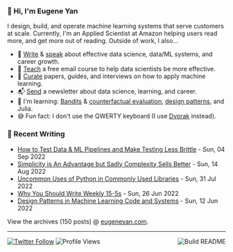 ### 👋 Hi, I'm Eugene Yan

I design, build, and operate machine learning systems that serve customers at scale. Currently, I'm an Applied Scientist at Amazon helping users read more, and get more out of reading. Outside of work, I also...

- 📝 [Write](https://eugeneyan.com/writing/) & [speak](https://eugeneyan.com/speaking/) about effective data science, data/ML systems, and career growth.
- 🧠 [Teach](https://eugeneyan.com/resources/) a free email course to help data scientists be more effective.
- 📌 [Curate](https://applyingml.com) papers, guides, and interviews on how to apply machine learning.
- 📬 [Send](https://eugeneyan.com/subscribe/) a newsletter about data science, learning, and career.
- 🌱 I'm learning: [Bandits](https://eugeneyan.com/writing/bandits/) & [counterfactual evaluation](https://eugeneyan.com/writing/counterfactual-evaluation/), [design patterns](https://github.com/eugeneyan/design-patterns), and Julia.
- 😅 Fun fact: I don't use the QWERTY keyboard (I use [Dvorak](https://en.wikipedia.org/wiki/Dvorak_keyboard_layout) instead).

### 📝 Recent Writing

<!-- writing starts -->
* [How to Test Data & ML Pipelines and Make Testing Less Brittle](https://eugeneyan.com//writing/testing-pipelines/) - Sun, 04 Sep 2022
* [Simplicity is An Advantage but Sadly Complexity Sells Better](https://eugeneyan.com//writing/simplicity/) - Sun, 14 Aug 2022
* [Uncommon Uses of Python in Commonly Used Libraries](https://eugeneyan.com//writing/uncommon-python/) - Sun, 31 Jul 2022
* [Why You Should Write Weekly 15-5s](https://eugeneyan.com//writing/15-5/) - Sun, 26 Jun 2022
* [Design Patterns in Machine Learning Code and Systems](https://eugeneyan.com//writing/design-patterns/) - Sun, 12 Jun 2022
<!-- writing ends -->

View the archives (<!-- writing_count starts -->150<!-- writing_count ends --> posts) @ [eugeneyan.com](https://eugeneyan.com).

---
[![Twitter Follow](https://img.shields.io/twitter/follow/eugeneyan?label=Follow&style=social)](https://twitter.com/eugeneyan) ![Profile Views](https://gpvc.arturio.dev/eugeneyan)<a href="https://github.com/eugeneyan/eugeneyan/actions"><img src="https://github.com/eugeneyan/eugeneyan/workflows/Build%20README/badge.svg?branch=master" align="right" alt="Build README"></a>

